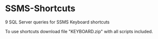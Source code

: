# SSMS-Shortcuts
9 SQL Server queries for SSMS Keyboard shortcuts

To use shortcuts download file "KEYBOARD.zip" with all scripts included.
